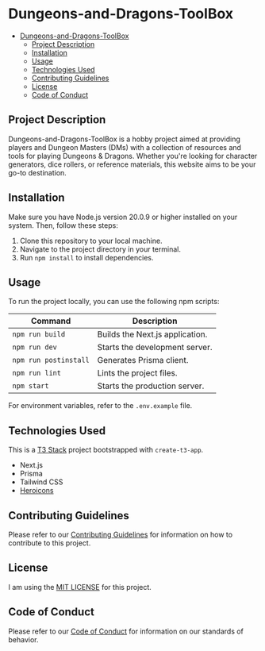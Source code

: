 # Dungeons-and-Dragons-ToolBox

- [Dungeons-and-Dragons-ToolBox](#dungeons-and-dragons-toolbox)
  - [Project Description](#project-description)
  - [Installation](#installation)
  - [Usage](#usage)
  - [Technologies Used](#technologies-used)
  - [Contributing Guidelines](#contributing-guidelines)
  - [License](#license)
  - [Code of Conduct](#code-of-conduct)

## Project Description

Dungeons-and-Dragons-ToolBox is a hobby project aimed at providing players and Dungeon Masters (DMs) with a collection of resources and tools for playing Dungeons & Dragons. Whether you're looking for character generators, dice rollers, or reference materials, this website aims to be your go-to destination.

## Installation

Make sure you have Node.js version 20.0.9 or higher installed on your system. Then, follow these steps:

1. Clone this repository to your local machine.
2. Navigate to the project directory in your terminal.
3. Run `npm install` to install dependencies.

## Usage

To run the project locally, you can use the following npm scripts:

| Command               | Description                     |
| --------------------- | ------------------------------- |
| `npm run build`       | Builds the Next.js application. |
| `npm run dev`         | Starts the development server.  |
| `npm run postinstall` | Generates Prisma client.        |
| `npm run lint`        | Lints the project files.        |
| `npm start`           | Starts the production server.   |

For environment variables, refer to the `.env.example` file.

## Technologies Used

This is a [T3 Stack](https://create.t3.gg/) project bootstrapped with `create-t3-app`.

- Next.js
- Prisma
- Tailwind CSS
- [Heroicons](https://heroicons.com/)

## Contributing Guidelines

Please refer to our [Contributing Guidelines](.github\CODE_OF_CONDUCT.md) for information on how to contribute to this project.

## License

I am using the [MIT LICENSE](/LICENSE) for this project.

## Code of Conduct

Please refer to our [Code of Conduct](.github\CODE_OF_CONDUCT.md) for information on our standards of behavior.
